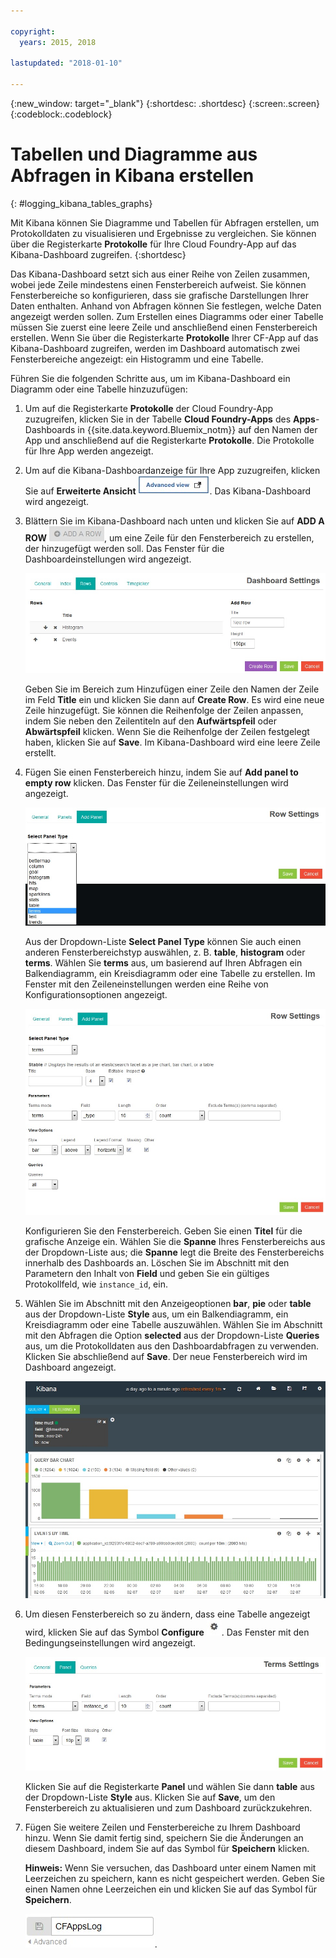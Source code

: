 ```yaml
---

copyright:
  years: 2015, 2018

lastupdated: "2018-01-10"

---
```

{:new_window: target="_blank"}
{:shortdesc: .shortdesc}
{:screen:.screen}
{:codeblock:.codeblock}


# Tabellen und Diagramme aus Abfragen in Kibana erstellen
{: #logging_kibana_tables_graphs}


Mit Kibana können Sie Diagramme und Tabellen für Abfragen erstellen, um Protokolldaten zu visualisieren und Ergebnisse zu vergleichen. Sie können über die Registerkarte **Protokolle** für Ihre Cloud Foundry-App auf das Kibana-Dashboard zugreifen. 
{:shortdesc}

Das Kibana-Dashboard setzt sich aus einer Reihe von Zeilen zusammen, wobei jede Zeile mindestens einen Fensterbereich aufweist. Sie können Fensterbereiche so konfigurieren, dass sie grafische Darstellungen Ihrer Daten enthalten. Anhand von Abfragen können Sie festlegen, welche Daten angezeigt werden sollen. Zum Erstellen eines Diagramms oder einer Tabelle müssen Sie zuerst eine leere Zeile und anschließend einen Fensterbereich erstellen. Wenn Sie über die Registerkarte **Protokolle** Ihrer CF-App auf das Kibana-Dashboard zugreifen, werden im Dashboard automatisch zwei Fensterbereiche angezeigt: ein Histogramm und eine Tabelle.

Führen Sie die folgenden Schritte aus, um im Kibana-Dashboard ein Diagramm oder eine Tabelle hinzuzufügen:

1. Um auf die Registerkarte **Protokolle** der Cloud Foundry-App zuzugreifen, klicken Sie in der Tabelle **Cloud Foundry-Apps** des **Apps**-Dashboards in {{site.data.keyword.Bluemix_notm}} auf den Namen der App und anschließend auf die Registerkarte **Protokolle**. Die Protokolle für Ihre App werden angezeigt.

2. Um auf die Kibana-Dashboardanzeige für Ihre App zuzugreifen, klicken Sie auf **Erweiterte Ansicht** ![Link für erweiterte Ansicht](images/logging_advanced_view.jpg "Link für erweiterte Ansicht"). Das Kibana-Dashboard wird angezeigt.

3. Blättern Sie im Kibana-Dashboard nach unten und klicken Sie auf **ADD A ROW** ![Symbol zum Hinzufügen einer Zeile](images/logging_add_row.jpg "Symbol zum Hinzufügen einer Zeile"), um eine Zeile für den Fensterbereich zu erstellen, der hinzugefügt werden soll. Das Fenster für die Dashboardeinstellungen wird angezeigt. 
	
	![Fenster für Dashboardeinstellungen](images/logging_dashboard_settings.jpg "Fenster für Dashboardeinstellungen")
	
	Geben Sie im Bereich zum Hinzufügen einer Zeile den Namen der Zeile im Feld **Title** ein und klicken Sie dann auf **Create Row**. Es wird eine neue Zeile hinzugefügt. Sie können die Reihenfolge der Zeilen anpassen, indem Sie neben den Zeilentiteln auf den **Aufwärtspfeil** oder **Abwärtspfeil** klicken. Wenn Sie die Reihenfolge der Zeilen festgelegt haben, klicken Sie auf **Save**. Im Kibana-Dashboard wird eine leere Zeile erstellt.

4. Fügen Sie einen Fensterbereich hinzu, indem Sie auf **Add panel to empty row** klicken. Das Fenster für die Zeileneinstellungen wird angezeigt.

    ![Fenster für Zeileneinstellungen](images/logging_row_settings.jpg "Fenster für Zeileneinstellungen")
	
	Aus der Dropdown-Liste **Select Panel Type** können Sie auch einen anderen Fensterbereichstyp auswählen, z. B. **table**, **histogram** oder **terms**. Wählen Sie **terms** aus, um basierend auf Ihren Abfragen ein Balkendiagramm, ein Kreisdiagramm oder eine Tabelle zu erstellen. Im Fenster mit den Zeileneinstellungen werden eine Reihe von Konfigurationsoptionen angezeigt.
	
	![Hinzufügen eines Fensterbereichs im Fenster mit den Zeileneinstellungen](images/logging_add_panel.jpg "Hinzufügen eines Fensterbereichs im Fenster mit den Zeileneinstellungen")
	
	Konfigurieren Sie den Fensterbereich. Geben Sie einen **Titel** für die grafische Anzeige ein. Wählen Sie die **Spanne** Ihres Fensterbereichs aus der Dropdown-Liste aus; die **Spanne** legt die Breite des Fensterbereichs innerhalb des Dashboards an. Löschen Sie im Abschnitt mit den Parametern den Inhalt von **Field** und geben Sie ein gültiges Protokollfeld, wie `instance_id`, ein. 

5. Wählen Sie im Abschnitt mit den Anzeigeoptionen **bar**, **pie** oder **table** aus der Dropdown-Liste **Style** aus, um ein Balkendiagramm, ein Kreisdiagramm oder eine Tabelle auszuwählen. Wählen Sie im Abschnitt mit den Abfragen die Option **selected** aus der Dropdown-Liste **Queries** aus, um die Protokolldaten aus den Dashboardabfragen zu verwenden. Klicken Sie abschließend auf **Save**. Der neue Fensterbereich wird im Dashboard angezeigt.

	![Dashboard, das den Fensterbereich mit einem Balkendiagramm enthält](images/logging_bar_chart_panel.jpg "Dashboard, das den Fensterbereich mit einem Balkendiagramm enthält")
	
6. Um diesen Fensterbereich so zu ändern, dass eine Tabelle angezeigt wird, klicken Sie auf das Symbol **Configure** ![Symbol 'Configure'](images/logging_dashboard_config_panel.jpg "Symbol 'Configure'"). Das Fenster mit den Bedingungseinstellungen wird angezeigt. 

	![Fenster mit den Bedingungseinstellungen](images/logging_terms_settings.jpg "Fenster mit den Bedingungseinstellungen")
	
	Klicken Sie auf die Registerkarte **Panel** und wählen Sie dann **table** aus der Dropdown-Liste **Style** aus. Klicken Sie auf **Save**, um den Fensterbereich zu aktualisieren und zum Dashboard zurückzukehren.

7. Fügen Sie weitere Zeilen und Fensterbereiche zu Ihrem Dashboard hinzu. Wenn Sie damit fertig sind, speichern Sie die Änderungen an diesem Dashboard, indem Sie auf das Symbol für **Speichern** klicken.

    **Hinweis:** Wenn Sie versuchen, das Dashboard unter einem Namen mit Leerzeichen zu speichern, kann es nicht gespeichert werden. Geben Sie einen Namen ohne Leerzeichen ein und klicken Sie auf das Symbol für **Speichern**.

    ![Dashboard-Namen speichern](images/logging_save_dashboard.jpg "Dashboard-Namen speichern").


